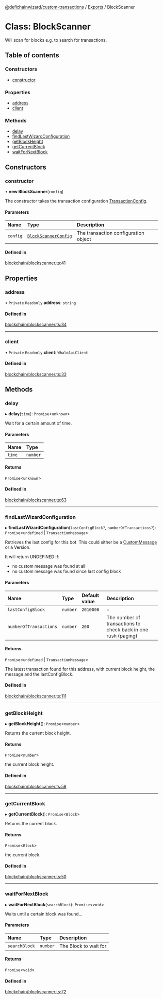 [@defichainwizard/custom-transactions](../README.md) / [Exports](../modules.md) / BlockScanner

# Class: BlockScanner

Will scan for blocks e.g. to search for transactions.

## Table of contents

### Constructors

- [constructor](BlockScanner.md#constructor)

### Properties

- [address](BlockScanner.md#address)
- [client](BlockScanner.md#client)

### Methods

- [delay](BlockScanner.md#delay)
- [findLastWizardConfiguration](BlockScanner.md#findlastwizardconfiguration)
- [getBlockHeight](BlockScanner.md#getblockheight)
- [getCurrentBlock](BlockScanner.md#getcurrentblock)
- [waitForNextBlock](BlockScanner.md#waitfornextblock)

## Constructors

### constructor

• **new BlockScanner**(`config`)

The constructor takes the transaction configuration [TransactionConfig](../interfaces/TransactionConfig.md).

#### Parameters

| Name | Type | Description |
| :------ | :------ | :------ |
| `config` | [`BlockScannerConfig`](../interfaces/BlockScannerConfig.md) | The transaction configuration object |

#### Defined in

[blockchain/blockscanner.ts:41](https://github.com/DeFiChain-Wizard/custom-transcation-library/blob/be03b06/src/blockchain/blockscanner.ts#L41)

## Properties

### address

• `Private` `Readonly` **address**: `string`

#### Defined in

[blockchain/blockscanner.ts:34](https://github.com/DeFiChain-Wizard/custom-transcation-library/blob/be03b06/src/blockchain/blockscanner.ts#L34)

___

### client

• `Private` `Readonly` **client**: `WhaleApiClient`

#### Defined in

[blockchain/blockscanner.ts:33](https://github.com/DeFiChain-Wizard/custom-transcation-library/blob/be03b06/src/blockchain/blockscanner.ts#L33)

## Methods

### delay

▸ **delay**(`time`): `Promise`<`unknown`\>

Wait for a certain amount of time.

#### Parameters

| Name | Type |
| :------ | :------ |
| `time` | `number` |

#### Returns

`Promise`<`unknown`\>

#### Defined in

[blockchain/blockscanner.ts:63](https://github.com/DeFiChain-Wizard/custom-transcation-library/blob/be03b06/src/blockchain/blockscanner.ts#L63)

___

### findLastWizardConfiguration

▸ **findLastWizardConfiguration**(`lastConfigBlock?`, `numberOfTransactions?`): `Promise`<`undefined` \| `TransactionMessage`\>

Retrieves the last config for this bot. This could either be a [CustomMessage](../interfaces/CustomMessage.md) or a Version.

It will return UNDEFINED if:

- no custom message was found at all
- no custom message was found since last config block

#### Parameters

| Name | Type | Default value | Description |
| :------ | :------ | :------ | :------ |
| `lastConfigBlock` | `number` | `2010000` | - |
| `numberOfTransactions` | `number` | `200` | The number of transactions to check back in one rush (paging) |

#### Returns

`Promise`<`undefined` \| `TransactionMessage`\>

The latest transaction found for this address, with current block height, the message and the lastConfigBlock.

#### Defined in

[blockchain/blockscanner.ts:111](https://github.com/DeFiChain-Wizard/custom-transcation-library/blob/be03b06/src/blockchain/blockscanner.ts#L111)

___

### getBlockHeight

▸ **getBlockHeight**(): `Promise`<`number`\>

Returns the current block height.

#### Returns

`Promise`<`number`\>

the current block height.

#### Defined in

[blockchain/blockscanner.ts:58](https://github.com/DeFiChain-Wizard/custom-transcation-library/blob/be03b06/src/blockchain/blockscanner.ts#L58)

___

### getCurrentBlock

▸ **getCurrentBlock**(): `Promise`<`Block`\>

Returns the current block.

#### Returns

`Promise`<`Block`\>

the current block.

#### Defined in

[blockchain/blockscanner.ts:50](https://github.com/DeFiChain-Wizard/custom-transcation-library/blob/be03b06/src/blockchain/blockscanner.ts#L50)

___

### waitForNextBlock

▸ **waitForNextBlock**(`searchBlock`): `Promise`<`void`\>

Waits until a certain block was found...

#### Parameters

| Name | Type | Description |
| :------ | :------ | :------ |
| `searchBlock` | `number` | The Block to wait for |

#### Returns

`Promise`<`void`\>

#### Defined in

[blockchain/blockscanner.ts:72](https://github.com/DeFiChain-Wizard/custom-transcation-library/blob/be03b06/src/blockchain/blockscanner.ts#L72)
